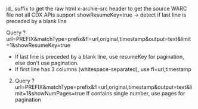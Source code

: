id_ suffix to get the raw html
x-archie-src header to get the source WARC file
not all CDX APIs support  showResumeKey=true -> detect if last line is preceded by a blank line



Query ?url=PREFIX&matchType=prefix&fl=url,original,timestamp&output=text&limit=1&showResumeKey=true
- If last line is preceded by a blank line, use resumeKey for pagination, else don't use pagination.
- If first line has 3 columns (whitespace-separated), use fl=url,timestamp
2. Query ?url=PREFIX&matchType=prefix&fl=url,original,timestamp&output=text&limit=1&showNumPages=true
    If contains single number, use pages for pagination
